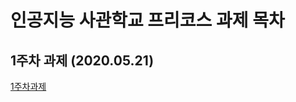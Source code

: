 # 인공지능 사관학교 프리코스 과제 목차

## 1주차 과제 (2020.05.21)
[1주차과제](https://github.com/Taeyeop-Kim-96/Pre-course-assignment/blob/master/1week.ipynb, "1주차")
